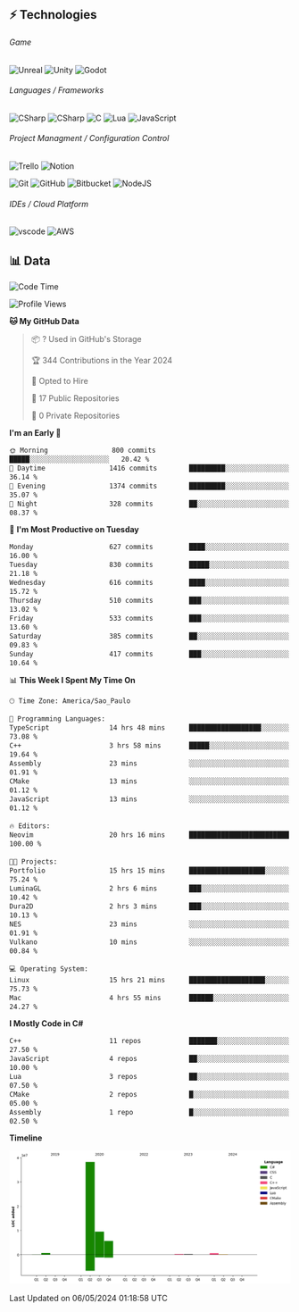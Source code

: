 
## ⚡ Technologies

###### Game
![Unreal](https://img.shields.io/badge/_-Unreal-292e33?style=flat-square&logo=unreal%20engine&logoColor=fff)
![Unity](https://img.shields.io/badge/_-Unity-292e33?style=flat-square&logo=unity&logoColor=fff)
![Godot](https://img.shields.io/badge/_-Godot-292e33?style=flat-square&logo=godot%20engine&logoColor=fff)

###### Languages / Frameworks
![CSharp](https://img.shields.io/badge/_-C%23-292e33?style=flat-square&logo=csharp&logoColor=white) ![CSharp](https://img.shields.io/badge/_-C%2B%2B-292e33?style=flat-square&logo=c%2B%2B&logoColor=white) ![C](https://img.shields.io/badge/_-C-292e33?style=flat-square&logo=c&logoColor=white)
![Lua](https://img.shields.io/badge/_-Lua-292e33?style=flat-square&logo=lua&logoColor=white)
![JavaScript](https://img.shields.io/badge/_-JavaScript-292e33?style=flat-square&logo=javascript&logoColor=fff)

###### Project Managment / Configuration Control
![Trello](https://img.shields.io/badge/_-Trello-292e33?style=flat-square&logo=trello&logoColor=fff)
![Notion](https://img.shields.io/badge/_-Notion-292e33?style=flat-square&logo=notion&logoColor=fff)

![Git](https://img.shields.io/badge/_-Git-292e33?style=flat-square&logo=git&logoColor=fff)
![GitHub](https://img.shields.io/badge/_-GitHub-292e33?style=flat-square&logo=github&logoColor=fff)
![Bitbucket](https://img.shields.io/badge/_-Bitbucket-292e33?style=flat-square&logo=bitbucket&logoColor=fff)
![NodeJS](https://img.shields.io/badge/_-NodeJS-292e33?style=flat-square&logo=node.js&logoColor=white)



###### IDEs / Cloud Platform

![vscode](https://img.shields.io/badge/_-Visual%20Studio%20Code-292e33?style=flat-square&logo=Visual%20Studio%20Code&logoColor=fff)
![AWS](https://img.shields.io/badge/_-AWS-292e33?style=flat-square&logo=amazon&logoColor=fff)

## 📊 Data

<!--START_SECTION:waka-->
![Code Time](http://img.shields.io/badge/Code%20Time-1%2C285%20hrs%2041%20mins-blue)

![Profile Views](http://img.shields.io/badge/Profile%20Views-0-blue)

**🐱 My GitHub Data** 

> 📦 ? Used in GitHub's Storage 
 > 
> 🏆 344 Contributions in the Year 2024
 > 
> 💼 Opted to Hire
 > 
> 📜 17 Public Repositories 
 > 
> 🔑 0 Private Repositories 
 > 
**I'm an Early 🐤** 

```text
🌞 Morning                800 commits         █████░░░░░░░░░░░░░░░░░░░░   20.42 % 
🌆 Daytime                1416 commits        █████████░░░░░░░░░░░░░░░░   36.14 % 
🌃 Evening                1374 commits        █████████░░░░░░░░░░░░░░░░   35.07 % 
🌙 Night                  328 commits         ██░░░░░░░░░░░░░░░░░░░░░░░   08.37 % 
```
📅 **I'm Most Productive on Tuesday** 

```text
Monday                   627 commits         ████░░░░░░░░░░░░░░░░░░░░░   16.00 % 
Tuesday                  830 commits         █████░░░░░░░░░░░░░░░░░░░░   21.18 % 
Wednesday                616 commits         ████░░░░░░░░░░░░░░░░░░░░░   15.72 % 
Thursday                 510 commits         ███░░░░░░░░░░░░░░░░░░░░░░   13.02 % 
Friday                   533 commits         ███░░░░░░░░░░░░░░░░░░░░░░   13.60 % 
Saturday                 385 commits         ██░░░░░░░░░░░░░░░░░░░░░░░   09.83 % 
Sunday                   417 commits         ███░░░░░░░░░░░░░░░░░░░░░░   10.64 % 
```


📊 **This Week I Spent My Time On** 

```text
🕑︎ Time Zone: America/Sao_Paulo

💬 Programming Languages: 
TypeScript               14 hrs 48 mins      ██████████████████░░░░░░░   73.08 % 
C++                      3 hrs 58 mins       █████░░░░░░░░░░░░░░░░░░░░   19.64 % 
Assembly                 23 mins             ░░░░░░░░░░░░░░░░░░░░░░░░░   01.91 % 
CMake                    13 mins             ░░░░░░░░░░░░░░░░░░░░░░░░░   01.12 % 
JavaScript               13 mins             ░░░░░░░░░░░░░░░░░░░░░░░░░   01.12 % 

🔥 Editors: 
Neovim                   20 hrs 16 mins      █████████████████████████   100.00 % 

🐱‍💻 Projects: 
Portfolio                15 hrs 15 mins      ███████████████████░░░░░░   75.24 % 
LuminaGL                 2 hrs 6 mins        ███░░░░░░░░░░░░░░░░░░░░░░   10.42 % 
Dura2D                   2 hrs 3 mins        ███░░░░░░░░░░░░░░░░░░░░░░   10.13 % 
NES                      23 mins             ░░░░░░░░░░░░░░░░░░░░░░░░░   01.91 % 
Vulkano                  10 mins             ░░░░░░░░░░░░░░░░░░░░░░░░░   00.84 % 

💻 Operating System: 
Linux                    15 hrs 21 mins      ███████████████████░░░░░░   75.73 % 
Mac                      4 hrs 55 mins       ██████░░░░░░░░░░░░░░░░░░░   24.27 % 
```

**I Mostly Code in C#** 

```text
C++                      11 repos            ███████░░░░░░░░░░░░░░░░░░   27.50 % 
JavaScript               4 repos             ██░░░░░░░░░░░░░░░░░░░░░░░   10.00 % 
Lua                      3 repos             ██░░░░░░░░░░░░░░░░░░░░░░░   07.50 % 
CMake                    2 repos             █░░░░░░░░░░░░░░░░░░░░░░░░   05.00 % 
Assembly                 1 repo              █░░░░░░░░░░░░░░░░░░░░░░░░   02.50 % 
```



**Timeline**

![Lines of Code chart](https://raw.githubusercontent.com/zschzen/zschzen/main/assets/bar_graph.png)


 Last Updated on 06/05/2024 01:18:58 UTC
<!--END_SECTION:waka-->

